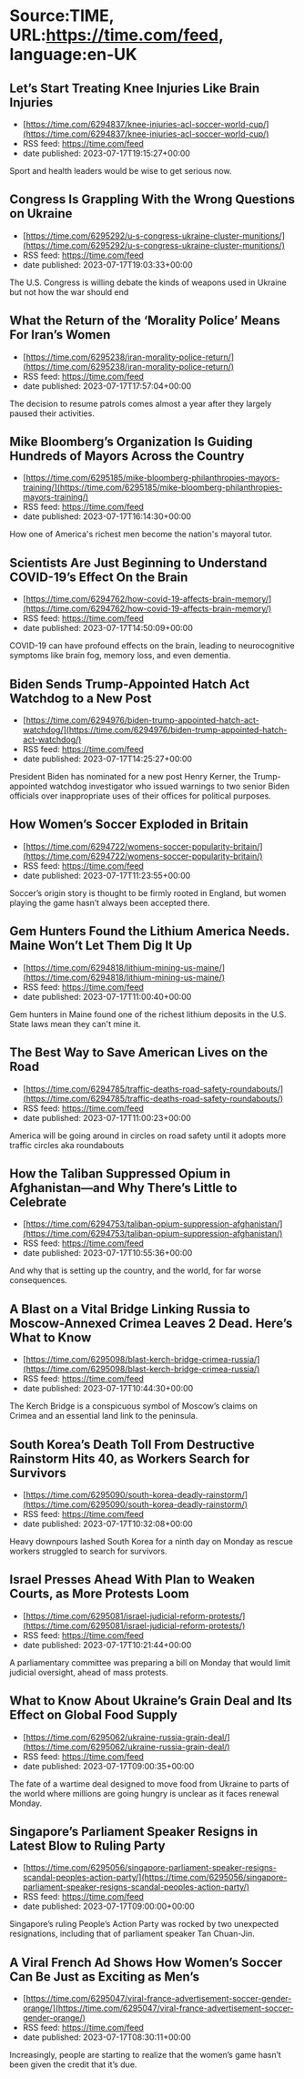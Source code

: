 # Source:TIME, URL:https://time.com/feed, language:en-UK

## Let’s Start Treating Knee Injuries Like Brain Injuries
 - [https://time.com/6294837/knee-injuries-acl-soccer-world-cup/](https://time.com/6294837/knee-injuries-acl-soccer-world-cup/)
 - RSS feed: https://time.com/feed
 - date published: 2023-07-17T19:15:27+00:00

Sport and health leaders would be wise to get serious now.

## Congress Is Grappling With the Wrong Questions on Ukraine
 - [https://time.com/6295292/u-s-congress-ukraine-cluster-munitions/](https://time.com/6295292/u-s-congress-ukraine-cluster-munitions/)
 - RSS feed: https://time.com/feed
 - date published: 2023-07-17T19:03:33+00:00

The U.S. Congress is willing debate the kinds of weapons used in Ukraine but not how the war should end

## What the Return of the ‘Morality Police’ Means For Iran’s Women
 - [https://time.com/6295238/iran-morality-police-return/](https://time.com/6295238/iran-morality-police-return/)
 - RSS feed: https://time.com/feed
 - date published: 2023-07-17T17:57:04+00:00

The decision to resume patrols comes almost a year after they largely paused their activities.

## Mike Bloomberg’s Organization Is Guiding Hundreds of Mayors Across the Country
 - [https://time.com/6295185/mike-bloomberg-philanthropies-mayors-training/](https://time.com/6295185/mike-bloomberg-philanthropies-mayors-training/)
 - RSS feed: https://time.com/feed
 - date published: 2023-07-17T16:14:30+00:00

How one of America's richest men become the nation's mayoral tutor.

## Scientists Are Just Beginning to Understand COVID-19’s Effect On the Brain
 - [https://time.com/6294762/how-covid-19-affects-brain-memory/](https://time.com/6294762/how-covid-19-affects-brain-memory/)
 - RSS feed: https://time.com/feed
 - date published: 2023-07-17T14:50:09+00:00

COVID-19 can have profound effects on the brain, leading to neurocognitive symptoms like brain fog, memory loss, and even dementia.

## Biden Sends Trump-Appointed Hatch Act Watchdog to a New Post
 - [https://time.com/6294976/biden-trump-appointed-hatch-act-watchdog/](https://time.com/6294976/biden-trump-appointed-hatch-act-watchdog/)
 - RSS feed: https://time.com/feed
 - date published: 2023-07-17T14:25:27+00:00

President Biden has nominated for a new post Henry Kerner, the Trump-appointed watchdog investigator who issued warnings to two senior Biden officials over inappropriate uses of their offices for political purposes.

## How Women’s Soccer Exploded in Britain
 - [https://time.com/6294722/womens-soccer-popularity-britain/](https://time.com/6294722/womens-soccer-popularity-britain/)
 - RSS feed: https://time.com/feed
 - date published: 2023-07-17T11:23:55+00:00

Soccer’s origin story is thought to be firmly rooted in England, but women playing the game hasn’t always been accepted there.

## Gem Hunters Found the Lithium America Needs. Maine Won’t Let Them Dig It Up
 - [https://time.com/6294818/lithium-mining-us-maine/](https://time.com/6294818/lithium-mining-us-maine/)
 - RSS feed: https://time.com/feed
 - date published: 2023-07-17T11:00:40+00:00

Gem hunters in Maine found one of the richest lithium deposits in the U.S. State laws mean they can't mine it.

## The Best Way to Save American Lives on the Road
 - [https://time.com/6294785/traffic-deaths-road-safety-roundabouts/](https://time.com/6294785/traffic-deaths-road-safety-roundabouts/)
 - RSS feed: https://time.com/feed
 - date published: 2023-07-17T11:00:23+00:00

America will be going around in circles on road safety until it adopts more traffic circles aka roundabouts

## How the Taliban Suppressed Opium in Afghanistan—and Why There’s Little to Celebrate
 - [https://time.com/6294753/taliban-opium-suppression-afghanistan/](https://time.com/6294753/taliban-opium-suppression-afghanistan/)
 - RSS feed: https://time.com/feed
 - date published: 2023-07-17T10:55:36+00:00

And why that is setting up the country, and the world, for far worse consequences.

## A Blast on a Vital Bridge Linking Russia to Moscow-Annexed Crimea Leaves 2 Dead. Here’s What to Know
 - [https://time.com/6295098/blast-kerch-bridge-crimea-russia/](https://time.com/6295098/blast-kerch-bridge-crimea-russia/)
 - RSS feed: https://time.com/feed
 - date published: 2023-07-17T10:44:30+00:00

The Kerch Bridge is a conspicuous symbol of Moscow’s claims on Crimea and an essential land link to the peninsula.

## South Korea’s Death Toll From Destructive Rainstorm Hits 40, as Workers Search for Survivors
 - [https://time.com/6295090/south-korea-deadly-rainstorm/](https://time.com/6295090/south-korea-deadly-rainstorm/)
 - RSS feed: https://time.com/feed
 - date published: 2023-07-17T10:32:08+00:00

Heavy downpours lashed South Korea for a ninth day on Monday as rescue workers struggled to search for survivors.

## Israel Presses Ahead With Plan to Weaken Courts, as More Protests Loom
 - [https://time.com/6295081/israel-judicial-reform-protests/](https://time.com/6295081/israel-judicial-reform-protests/)
 - RSS feed: https://time.com/feed
 - date published: 2023-07-17T10:21:44+00:00

A parliamentary committee was preparing a bill on Monday that would limit judicial oversight, ahead of mass protests.

## What to Know About Ukraine’s Grain Deal and Its Effect on Global Food Supply
 - [https://time.com/6295062/ukraine-russia-grain-deal/](https://time.com/6295062/ukraine-russia-grain-deal/)
 - RSS feed: https://time.com/feed
 - date published: 2023-07-17T09:00:35+00:00

The fate of a wartime deal designed to move food from Ukraine to parts of the world where millions are going hungry is unclear as it faces renewal Monday.

## Singapore’s Parliament Speaker Resigns in Latest Blow to Ruling Party
 - [https://time.com/6295056/singapore-parliament-speaker-resigns-scandal-peoples-action-party/](https://time.com/6295056/singapore-parliament-speaker-resigns-scandal-peoples-action-party/)
 - RSS feed: https://time.com/feed
 - date published: 2023-07-17T09:00:00+00:00

Singapore’s ruling People’s Action Party was rocked by two unexpected resignations, including that of parliament speaker Tan Chuan-Jin.

## A Viral French Ad Shows How Women’s Soccer Can Be Just as Exciting as Men’s
 - [https://time.com/6295047/viral-france-advertisement-soccer-gender-orange/](https://time.com/6295047/viral-france-advertisement-soccer-gender-orange/)
 - RSS feed: https://time.com/feed
 - date published: 2023-07-17T08:30:11+00:00

Increasingly, people are starting to realize that the women’s game hasn’t been given the credit that it’s due.

